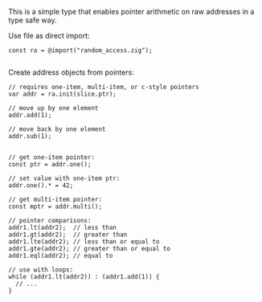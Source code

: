 This is a simple type that enables pointer arithmetic on raw addresses in a type safe way.

Use file as direct import:

```zig
const ra = @import("random_access.zig");
  
```

Create address objects from pointers:

```zig
// requires one-item, multi-item, or c-style pointers
var addr = ra.init(slice.ptr);

// move up by one element
addr.add(1);

// move back by one element
addr.sub(1);


// get one-item pointer:
const ptr = addr.one();

// set value with one-item ptr:
addr.one().* = 42;

// get multi-item pointer:
const mptr = addr.multi();

// pointer comparisons:
addr1.lt(addr2);  // less than
addr1.gt(addr2);  // greater than
addr1.lte(addr2); // less than or equal to
addr1.gte(addr2); // greater than or equal to
addr1.eql(addr2); // equal to

// use with loops:
while (addr1.lt(addr2)) : (addr1.add(1)) {
  // ...
}
```
